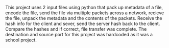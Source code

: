 This project uses 2 input files using python that pack up metadata of a file, encode the file, send the file via multiple packets across a network, recieve the file, unpack the metadata and the contents of the packets. Receive the hash info for the client and sever, send the server hash back to the client. Compare the hashes and if correct, file transfer was complete. The destination and source port for this project was hardcoded as it was a school project.
